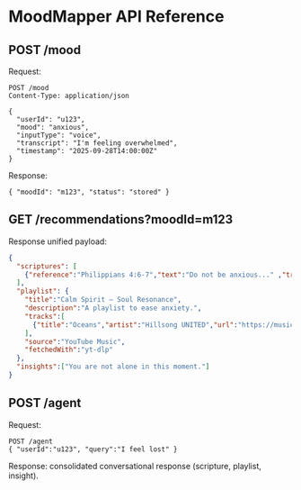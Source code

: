 # MoodMapper API Reference

## POST /mood
Request:
```
POST /mood
Content-Type: application/json

{
  "userId": "u123",
  "mood": "anxious",
  "inputType": "voice",
  "transcript": "I'm feeling overwhelmed",
  "timestamp": "2025-09-28T14:00:00Z"
}
```

Response:
```
{ "moodId": "m123", "status": "stored" }
```

## GET /recommendations?moodId=m123
Response unified payload:
```json
{
  "scriptures": [
    {"reference":"Philippians 4:6-7","text":"Do not be anxious..." ,"translation":"NIV","theme":"peace"}
  ],
  "playlist": {
    "title":"Calm Spirit – Soul Resonance",
    "description":"A playlist to ease anxiety.",
    "tracks":[
      {"title":"Oceans","artist":"Hillsong UNITED","url":"https://music.youtube.com/watch?v=abc123","duration":315}
    ],
    "source":"YouTube Music",
    "fetchedWith":"yt-dlp"
  },
  "insights":["You are not alone in this moment."]
}
```

## POST /agent
Request:
```
POST /agent
{ "userId":"u123", "query":"I feel lost" }
```
Response: consolidated conversational response (scripture, playlist, insight).
